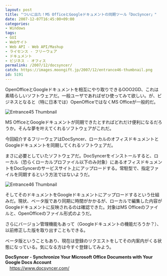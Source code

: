 ```yaml
---
layout: post
title: "ついに出た！MS OfficeとGoogleドキュメントの同期ツール「DocSyncer」"
date: 2007-12-07T16:45:00+09:00
categories:
- Windows
tags: 
- GUI
- Webサイト
- Web API - Web API/Mashup
- ライセンス - フリーウェア
- ドキュメント
- ビジネス - オフィス
permalink: /2007/12/docsyncer/
catch: https://images.moongift.jp/2007/12/entrance46-thumbnail.png
id: 5191
---
```

OpenOfficeとGoogleドキュメントを相互にやり取りできるOOO2GD、これは素晴らしいソフトウェアだ。一般ユーザであればぜひ使ってみて欲しい。が、ビジネスとなると（特に日本では）OpenOfficeではなくMS Officeが一般的だ。   
  
 ![Entrance45 Thumbnail](https://images.moongift.jp/2007/12/entrance45-thumbnail.png)  
  
MS OfficeとGoogleドキュメントが同期できたとすればどれだけ便利になるだろうか。そんな夢を叶えてくれるソフトウェアがこれだ。   
  
今回紹介するフリーウェアはDocSyncer、ローカルのオフィスドキュメントとGoogleドキュメントを同期してくれるソフトウェアだ。   
<!--more-->  
まさに必要としていたソフトウェアだ。DocSyncerをインストールすると、ローカル（恐らくローカルプロファイル以下のみ対象）にあるオフィスドキュメントをDocSyncerのサービスサイト上にアップロードする。常駐型で、指定ファイルを同期するという方法ではないようだ。   
  
 ![Entrance46 Thumbnail](https://images.moongift.jp/2007/12/entrance46-thumbnail.png)  
  
そしてそのドキュメントをGoogleドキュメントにアップロードするという仕組みだ。現状、ベータ版であり同期に時間がかかるが、ローカルで編集した内容がGoogleドキュメントに反映されるのは確認できた。対象はMS Officeのファイルと、OpenOfficeのファイル形式のようだ。   
  
さらにバージョン管理機能もあって（Googleドキュメントの機能だろうか？）、以前修正した版を取り出すこともできる。   
  
ベータ版ということもあり、現在は登録のリクエストをしてその内案内がくる状態になっている。気になる方は今すぐ登録してみよう。   
  
**DocSyncer - Synchronize Your Microsoft Office Documents with Your Google Docs Account**   
　[https://www.docsyncer.com/   
](https://www.docsyncer.com/)

